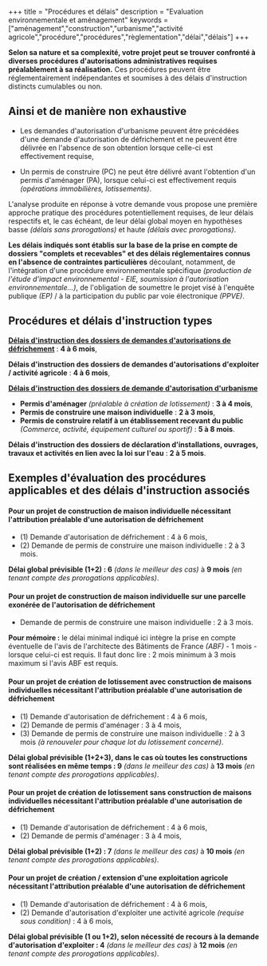 +++
title = "Procédures et délais"
description = "Evaluation environnementale et aménagement"
keywords = ["aménagement","construction","urbanisme","activité agricole","procédure","procédures","règlementation","délai","délais"]
+++

**Selon sa nature et sa complexité, votre projet peut se trouver confronté à diverses procédures d'autorisations administratives requises préalablement à sa réalisation.** Ces procédures peuvent être réglementairement indépendantes et soumises à des délais d'instruction distincts cumulables ou non.
## Ainsi et de manière non exhaustive

- Les demandes d'autorisation d'urbanisme peuvent être précédées d'une demande d'autorisation de défrichement et ne peuvent être délivrée en l'absence de son obtention lorsque celle-ci est effectivement requise,

- Un permis de construire (PC) ne peut être délivré avant l'obtention d'un permis d'aménager (PA), lorsque celui-ci est effectivement requis *(opérations immobilières, lotissements)*.

L'analyse produite en réponse à votre demande vous propose une première approche pratique des procédures potentiellement requises, de leur délais respectifs et, le cas échéant, de leur délai global moyen en hypothèses basse *(délais sans prorogations)* et haute *(délais avec prorogations)*.

**Les délais indiqués sont établis sur la base de la prise en compte de dossiers "complets et recevables" et des délais réglementaires connus en l'absence de contraintes particulières** découlant, notamment, de l'intégration d'une procédure environnementale spécifique *(production de l'étude d'impact environnemental - EIE, soumission à l'autorisation environnementale...)*, de l'obligation de soumettre le projet visé à l'enquête publique *(EP)* / à la participation du public par voie électronique *(PPVE)*.

## Procédures et délais d'instruction types

**[Délais d'instruction des dossiers de demandes d'autorisations de défrichement](https://daaf.martinique.agriculture.gouv.fr/IMG/pdf/defrichement_plaqutte2013_cle05caad.pdf "Lire la plaquette explicative de la DAAF Martinique")** : **4 à 6 mois**,

**Délais d'instruction des dossiers de demandes d'autorisations d'exploiter / activité agricole** : **4 à 6 mois**,

**[Délais d'instruction des dossiers de demande d'autorisation d'urbanisme](https://www.legifrance.gouv.fr/codes/id/LEGISCTA000006158835/ "Lire les articles R.423-17 à R.423-37-3 du code de l'urbanisme")**

- **Permis d'aménager** *(préalable à création de lotissement)* : **3 à 4 mois**,
- **Permis de construire une maison individuelle** : **2 à 3 mois**,
- **Permis de construire relatif à un établissement recevant du public** *(Commerce, activité, équipement culturel ou sportif)* : **5 à 8 mois**.

**Délais d'instruction des dossiers de déclaration d'installations, ouvrages, travaux et activités en lien avec la loi sur l'eau** : **2 à 5 mois**.

## Exemples d'évaluation des procédures applicables et des délais d'instruction associés

#### Pour un projet de construction de maison individuelle nécessitant l'attribution préalable d'une autorisation de défrichement

- (1) Demande d'autorisation de défrichement : 4 à 6 mois,
- (2) Demande de permis de construire une maison individuelle : 2 à 3 mois.

**Délai global prévisible (1+2) : 6** *(dans le meilleur des cas)* à **9 mois** *(en tenant compte des prorogations applicables)*.

#### Pour un projet de construction de maison individuelle sur une parcelle exonérée de l'autorisation de défrichement

- Demande de permis de construire une maison individuelle : 2 à 3 mois.

**Pour mémoire :** le délai minimal indiqué ici intègre la prise en compte éventuelle de l'avis de l'architecte des Bâtiments de France *(ABF)* - 1 mois - lorsque celui-ci est requis. Il faut donc lire : 2 mois minimum à 3 mois maximum si l'avis ABF est requis.

#### Pour un projet de création de lotissement avec construction de maisons individuelles nécessitant l'attribution préalable d'une autorisation de défrichement

- (1) Demande d'autorisation de défrichement : 4 à 6 mois,
- (2) Demande de permis d'aménager : 3 à 4 mois,
- (3) Demande de permis de construire une maison individuelle : 2 à 3 mois *(à renouveler pour chaque lot du lotissement concerné)*.

**Délai global prévisible (1+2+3), dans le cas où toutes les constructions sont réalisées en même temps : 9** *(dans le meilleur des cas)* à **13 mois** *(en tenant compte des prorogations applicables)*.

#### Pour un projet de création de lotissement sans construction de maisons individuelles nécessitant l'attribution préalable d'une autorisation de défrichement

- (1) Demande d'autorisation de défrichement : 4 à 6 mois,
- (2) Demande de permis d'aménager : 3 à 4 mois,

**Délai global prévisible (1+2) : 7** *(dans le meilleur des cas)* à **10 mois** *(en tenant compte des prorogations applicables)*.

#### Pour un projet de création / extension d'une exploitation agricole nécessitant l'attribution préalable d'une autorisation de défrichement

- (1) Demande d'autorisation de défrichement : 4 à 6 mois,
- (2) Demande d'autorisation d'exploiter une activité agricole *(requise sous condition)* : 4 à 6 mois,

**Délai global prévisible (1 ou 1+2), selon nécessité de recours à la demande d'autorisation d'exploiter : 4** *(dans le meilleur des cas)* à **12 mois** *(en tenant compte des prorogations applicables)*.
